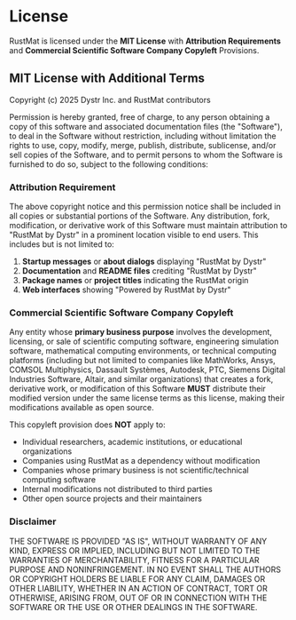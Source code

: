 # License

RustMat is licensed under the **MIT License** with **Attribution Requirements** and **Commercial Scientific Software Company Copyleft** Provisions.

## MIT License with Additional Terms

Copyright (c) 2025 Dystr Inc. and RustMat contributors

Permission is hereby granted, free of charge, to any person obtaining a copy of this software and associated documentation files (the "Software"), to deal in the Software without restriction, including without limitation the rights to use, copy, modify, merge, publish, distribute, sublicense, and/or sell copies of the Software, and to permit persons to whom the Software is furnished to do so, subject to the following conditions:

### Attribution Requirement

The above copyright notice and this permission notice shall be included in all copies or substantial portions of the Software. Any distribution, fork, modification, or derivative work of this Software must maintain attribution to "RustMat by Dystr" in a prominent location visible to end users. This includes but is not limited to:

1. **Startup messages** or **about dialogs** displaying "RustMat by Dystr"
2. **Documentation** and **README files** crediting "RustMat by Dystr"  
3. **Package names** or **project titles** indicating the RustMat origin
4. **Web interfaces** showing "Powered by RustMat by Dystr"

### Commercial Scientific Software Company Copyleft

Any entity whose **primary business purpose** involves the development, licensing, or sale of scientific computing software, engineering simulation software, mathematical computing environments, or technical computing platforms (including but not limited to companies like MathWorks, Ansys, COMSOL Multiphysics, Dassault Systèmes, Autodesk, PTC, Siemens Digital Industries Software, Altair, and similar organizations) that creates a fork, derivative work, or modification of this Software **MUST** distribute their modified version under the same license terms as this license, making their modifications available as open source.

This copyleft provision does **NOT** apply to:
- Individual researchers, academic institutions, or educational organizations
- Companies using RustMat as a dependency without modification
- Companies whose primary business is not scientific/technical computing software
- Internal modifications not distributed to third parties
- Other open source projects and their maintainers

### Disclaimer

THE SOFTWARE IS PROVIDED "AS IS", WITHOUT WARRANTY OF ANY KIND, EXPRESS OR IMPLIED, INCLUDING BUT NOT LIMITED TO THE WARRANTIES OF MERCHANTABILITY, FITNESS FOR A PARTICULAR PURPOSE AND NONINFRINGEMENT. IN NO EVENT SHALL THE AUTHORS OR COPYRIGHT HOLDERS BE LIABLE FOR ANY CLAIM, DAMAGES OR OTHER LIABILITY, WHETHER IN AN ACTION OF CONTRACT, TORT OR OTHERWISE, ARISING FROM, OUT OF OR IN CONNECTION WITH THE SOFTWARE OR THE USE OR OTHER DEALINGS IN THE SOFTWARE.
